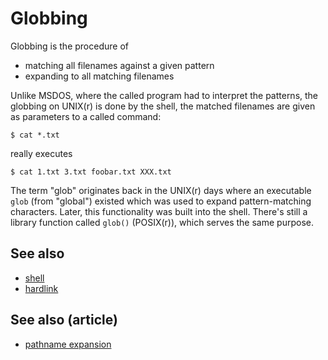 # Globbing

Globbing is the procedure of

-   matching all filenames against a given pattern
-   expanding to all matching filenames

Unlike MSDOS, where the called program had to interpret the patterns,
the globbing on UNIX(r) is done by the shell, the matched filenames are
given as parameters to a called command:

    $ cat *.txt

really executes

    $ cat 1.txt 3.txt foobar.txt XXX.txt

The term \"glob\" originates back in the UNIX(r) days where an
executable `glob` (from \"global\") existed which was used to expand
pattern-matching characters. Later, this functionality was built into
the shell. There's still a library function called `glob()` (POSIX(r)),
which serves the same purpose.

## See also

-   [shell](../dict/terms/shell.md)
-   [hardlink](../dict/terms/hardlink.md)

## See also (article)

-   [pathname expansion](../syntax/expansion/globs.md)
